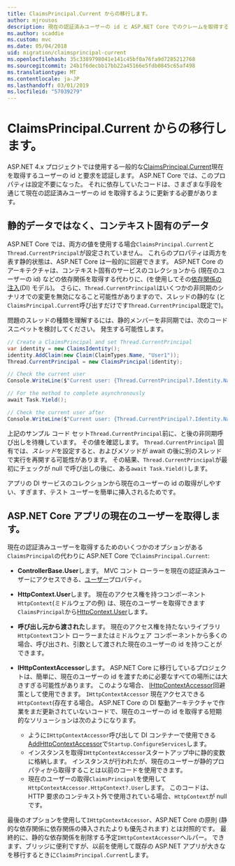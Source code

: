 ```yaml
---
title: ClaimsPrincipal.Current からの移行します。
author: mjrousos
description: 現在の認証済みユーザーの id と ASP.NET Core でのクレームを取得する ClaimsPrincipal.Current から移行する方法について説明します。
ms.author: scaddie
ms.custom: mvc
ms.date: 05/04/2018
uid: migration/claimsprincipal-current
ms.openlocfilehash: 35c3389798041e141c45bf0a76fa9d7285212768
ms.sourcegitcommit: 24b1f6decbb17bb22a45166e5fdb0845c65af498
ms.translationtype: MT
ms.contentlocale: ja-JP
ms.lasthandoff: 03/01/2019
ms.locfileid: "57039279"
---
```

# <a name="migrate-from-claimsprincipalcurrent"></a>ClaimsPrincipal.Current からの移行します。

ASP.NET 4.x プロジェクトでは使用する一般的な[ClaimsPrincipal.Current](/dotnet/api/system.security.claims.claimsprincipal.current)現在を取得するユーザーの id と要求を認証します。 ASP.NET Core では、このプロパティは設定不要になった。 それに依存していたコードは、さまざまな手段を通じて現在の認証済みユーザーの id を取得するように更新する必要があります。

## <a name="context-specific-data-instead-of-static-data"></a>静的データではなく、コンテキスト固有のデータ

ASP.NET Core では、両方の値を使用する場合`ClaimsPrincipal.Current`と`Thread.CurrentPrincipal`が設定されていません。 これらのプロパティは両方を表す静的状態は、ASP.NET Core は一般的に回避できます。 ASP.NET Core のアーキテクチャは、コンテキスト固有のサービスのコレクションから (現在のユーザーの id) などの依存関係を取得する代わりに、(を使用してその[依存関係の注入](xref:fundamentals/dependency-injection)(DI) モデル)。 さらに、`Thread.CurrentPrincipal`はいくつかの非同期のシナリオでの変更を無効になること可能性がありますので、スレッドの静的な (と`ClaimsPrincipal.Current`呼び出すだけです`Thread.CurrentPrincipal`既定で)。

問題のスレッドの種類を理解するには、静的メンバーを非同期では、次のコード スニペットを検討してください。 発生する可能性します。

```csharp
// Create a ClaimsPrincipal and set Thread.CurrentPrincipal
var identity = new ClaimsIdentity();
identity.AddClaim(new Claim(ClaimTypes.Name, "User1"));
Thread.CurrentPrincipal = new ClaimsPrincipal(identity);

// Check the current user
Console.WriteLine($"Current user: {Thread.CurrentPrincipal?.Identity.Name}");

// For the method to complete asynchronously
await Task.Yield();

// Check the current user after
Console.WriteLine($"Current user: {Thread.CurrentPrincipal?.Identity.Name}");
```

上記のサンプル コード セット`Thread.CurrentPrincipal`前に、と後の非同期呼び出しを待機しています。 その値を確認します。 `Thread.CurrentPrincipal` 固有では、*スレッド*を設定すると、およびメソッドが await の後に別のスレッドで実行を再開する可能性があります。 その結果、`Thread.CurrentPrincipal`が最初にチェックが null で呼び出しの後に、ある`await Task.Yield()`します。

アプリの DI サービスのコレクションから現在のユーザーの id の取得がしやすい、すぎます、テスト ユーザーを簡単に挿入されるためです。

## <a name="retrieve-the-current-user-in-an-aspnet-core-app"></a>ASP.NET Core アプリの現在のユーザーを取得します。

現在の認証済みユーザーを取得するためのいくつかのオプションがある`ClaimsPrincipal`の代わりに ASP.NET Core で`ClaimsPrincipal.Current`:

* **ControllerBase.User**します。 MVC コント ローラーを現在の認証済みユーザーにアクセスできる、[ユーザー](/dotnet/api/microsoft.aspnetcore.mvc.controllerbase.user)プロパティ。
* **HttpContext.User**します。 現在のアクセス権を持つコンポーネント`HttpContext`(ミドルウェアの例) は、現在のユーザーを取得できます`ClaimsPrincipal`から[HttpContext.User](/dotnet/api/microsoft.aspnetcore.http.httpcontext.user)します。
* **呼び出し元から渡された**します。 現在のアクセス権を持たないライブラリ`HttpContext`コント ローラーまたはミドルウェア コンポーネントから多くの場合、呼び出され、引数として渡された現在のユーザーの id を持つことができます。
* **IHttpContextAccessor**します。 ASP.NET Core に移行しているプロジェクトは、簡単に、現在のユーザーの id を渡すために必要なすべての場所には大きすぎる可能性があります。 このような場合、 [IHttpContextAccessor](/dotnet/api/microsoft.aspnetcore.http.ihttpcontextaccessor)回避策として使用できます。 `IHttpContextAccessor` 現在アクセスできる`HttpContext`(存在する場合。 ASP.NET Core の DI 駆動アーキテクチャで作業をまだ更新されていないコードで、現在のユーザーの id を取得する短期的なソリューションは次のようになります。

  * ように`IHttpContextAccessor`呼び出して DI コンテナーで使用できる[AddHttpContextAccessor](https://github.com/aspnet/Hosting/issues/793)で`Startup.ConfigureServices`します。
  * インスタンスを取得`IHttpContextAccessor`スタートアップ中に静的変数に格納します。 インスタンスが行われたが、現在のユーザーが静的プロパティから取得することは以前のコードを使用できます。
  * 現在のユーザーの取得`ClaimsPrincipal`を使用して`HttpContextAccessor.HttpContext?.User`します。 このコードは、HTTP 要求のコンテキスト外で使用されている場合、`HttpContext`が null です。

最後のオプションを使用して`IHttpContextAccessor`、ASP.NET Core の原則 (静的な依存関係に依存関係の挿入されたよりも優先されます) とは対照的です。 最終的に、静的な依存関係を削除する予定`IHttpContextAccessor`ヘルパー。 できます、ブリッジに便利ですが、以前を使用して既存の ASP.NET アプリが大きなを移行するときに`ClaimsPrincipal.Current`します。
